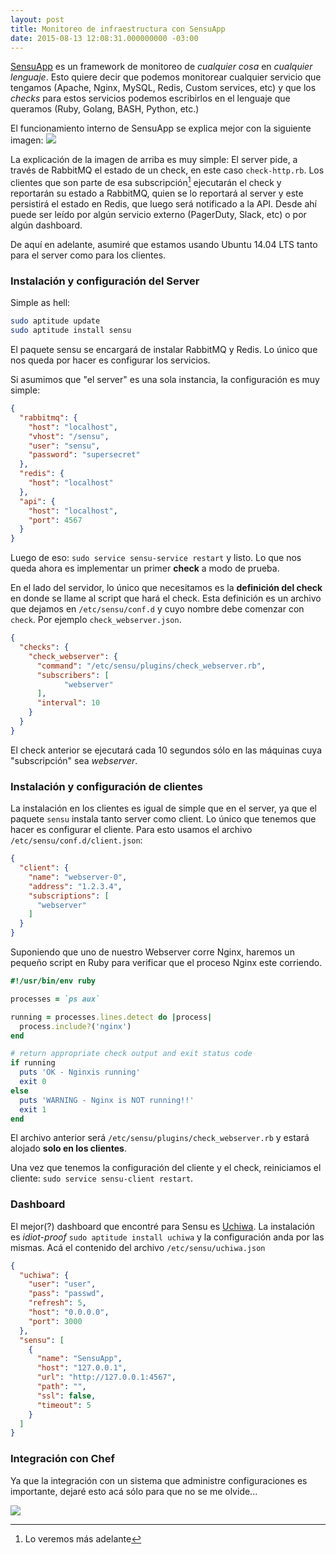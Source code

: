 ```yaml
---
layout: post
title: Monitoreo de infraestructura con SensuApp
date: 2015-08-13 12:08:31.000000000 -03:00
---
```

[SensuApp](https://sensuapp.org) es un framework de monitoreo de *cualquier cosa* en *cualquier lenguaje*. Esto quiere decir que podemos monitorear cualquier servicio que tengamos (Apache, Nginx, MySQL, Redis, Custom services, etc) y que los *checks* para estos servicios podemos escribirlos en el lenguaje que queramos (Ruby, Golang, BASH, Python, etc.)

El funcionamiento interno de SensuApp se explica mejor con la siguiente imagen:
![](https://sensuapp.org/docs/0.17/img/sensu-diagram-87a902f0.gif)

La explicación de la imagen de arriba es muy simple: El server pide, a través de RabbitMQ el estado de un check, en este caso `check-http.rb`. Los clientes que son parte de esa subscripción[^1] ejecutarán el check y reportarán su estado a RabbitMQ, quien se lo reportará al server y este persistirá el estado en Redis, que luego será notificado a la API. Desde ahí puede ser leído por algún servicio externo (PagerDuty, Slack, etc) o por algún dashboard.

De aquí en adelante, asumiré que estamos usando Ubuntu 14.04 LTS tanto para el server como para los clientes.

### Instalación y configuración del Server
Simple as hell:

```bash
sudo aptitude update
sudo aptitude install sensu
```

El paquete sensu se encargará de instalar RabbitMQ y Redis. Lo único que nos queda por hacer es configurar los servicios.

Si asumimos que "el server" es una sola instancia, la configuración es muy simple:

```json
{
  "rabbitmq": {
    "host": "localhost",
    "vhost": "/sensu",
    "user": "sensu",
    "password": "supersecret" 
  },
  "redis": {
    "host": "localhost"
  },
  "api": {
    "host": "localhost",
    "port": 4567
  }
}
```

Luego de eso: `sudo service sensu-service restart` y listo. Lo que nos queda ahora es implementar un primer **check** a modo de prueba.

En el lado del servidor, lo único que necesitamos es la **definición del check** en donde se llame al script que hará el check. Esta definición es un archivo que dejamos en `/etc/sensu/conf.d` y cuyo nombre debe comenzar con `check`. Por ejemplo `check_webserver.json`.

```json
{
  "checks": {
    "check_webserver": {
      "command": "/etc/sensu/plugins/check_webserver.rb",
      "subscribers": [
	        "webserver"
      ],
      "interval": 10
    }
  }
}
```

El check anterior se ejecutará cada 10 segundos sólo en las máquinas cuya "subscripción" sea *webserver*.

### Instalación y configuración de clientes
La instalación en los clientes es igual de simple que en el server, ya que el paquete `sensu` instala tanto server como client. Lo único que tenemos que hacer es configurar el cliente. Para esto usamos el archivo `/etc/sensu/conf.d/client.json`:

```json
{
  "client": {
    "name": "webserver-0",
    "address": "1.2.3.4",
    "subscriptions": [
      "webserver"
    ]
  }
}
```

Suponiendo que uno de nuestro Webserver corre Nginx, haremos un pequeño script en Ruby para verificar que el proceso Nginx este corriendo. 

```ruby
#!/usr/bin/env ruby

processes = `ps aux`

running = processes.lines.detect do |process|
  process.include?('nginx')
end

# return appropriate check output and exit status code
if running
  puts 'OK - Nginxis running'
  exit 0
else
  puts 'WARNING - Nginx is NOT running!!'
  exit 1
end
```

El archivo anterior será `/etc/sensu/plugins/check_webserver.rb` y estará alojado **solo en los clientes**.

Una vez que tenemos la configuración del cliente y el check, reiniciamos el cliente: `sudo service sensu-client restart`.

### Dashboard
El mejor(?) dashboard que encontré para Sensu es [Uchiwa](https://uchiwa.io). La instalación es *idiot-proof* `sudo aptitude install uchiwa` y la configuración anda por las mismas. Acá el contenido del archivo `/etc/sensu/uchiwa.json`

```json
{
  "uchiwa": {
    "user": "user",
    "pass": "passwd",
    "refresh": 5,
    "host": "0.0.0.0",
    "port": 3000
  },
  "sensu": [
    {
      "name": "SensuApp",
      "host": "127.0.0.1",
      "url": "http://127.0.0.1:4567",
      "path": "",
      "ssl": false,
      "timeout": 5
    }
  ]
}
```

### Integración con Chef

Ya que la integración con un sistema que administre configuraciones es importante, dejaré esto acá sólo para que no se me olvide...

![](http://www.dumpaday.com/wp-content/uploads/2013/05/a-cat-in-the-toilet-soon-meme.jpg)

[^1]: Lo veremos más adelante

